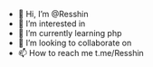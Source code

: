 - 👋 Hi, I’m @Resshin
- 👀 I’m interested in 
- 🌱 I’m currently learning php
- 💞️ I’m looking to collaborate on 
- 📫 How to reach me t.me/Resshin

<!---
BtwitsCodes/BtwitsCodes is a ✨ special ✨ repository because its `README.md` (this file) appears on your GitHub profile.
You can click the Preview link to take a look at your changes.
--->
